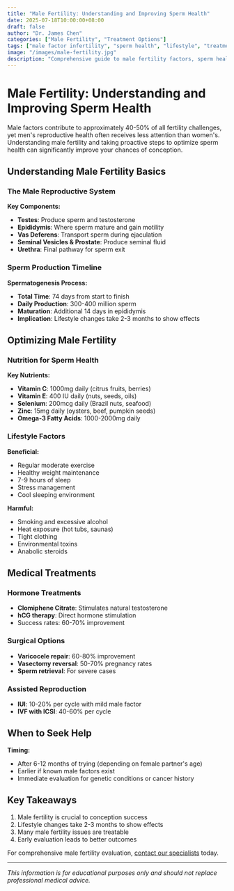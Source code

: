 ```yaml
---
title: "Male Fertility: Understanding and Improving Sperm Health"
date: 2025-07-18T10:00:00+08:00
draft: false
author: "Dr. James Chen"
categories: ["Male Fertility", "Treatment Options"]
tags: ["male factor infertility", "sperm health", "lifestyle", "treatment"]
image: "/images/male-fertility.jpg"
description: "Comprehensive guide to male fertility factors, sperm health optimization, and treatment options for male factor infertility."
---
```


# Male Fertility: Understanding and Improving Sperm Health

Male factors contribute to approximately 40-50% of all fertility challenges, yet men's reproductive health often receives less attention than women's. Understanding male fertility and taking proactive steps to optimize sperm health can significantly improve your chances of conception.

## Understanding Male Fertility Basics

### The Male Reproductive System

**Key Components:**
- **Testes**: Produce sperm and testosterone
- **Epididymis**: Where sperm mature and gain motility
- **Vas Deferens**: Transport sperm during ejaculation
- **Seminal Vesicles & Prostate**: Produce seminal fluid
- **Urethra**: Final pathway for sperm exit

### Sperm Production Timeline

**Spermatogenesis Process:**
- **Total Time**: 74 days from start to finish
- **Daily Production**: 300-400 million sperm
- **Maturation**: Additional 14 days in epididymis
- **Implication**: Lifestyle changes take 2-3 months to show effects

## Optimizing Male Fertility

### Nutrition for Sperm Health

**Key Nutrients:**
- **Vitamin C**: 1000mg daily (citrus fruits, berries)
- **Vitamin E**: 400 IU daily (nuts, seeds, oils)
- **Selenium**: 200mcg daily (Brazil nuts, seafood)
- **Zinc**: 15mg daily (oysters, beef, pumpkin seeds)
- **Omega-3 Fatty Acids**: 1000-2000mg daily

### Lifestyle Factors

**Beneficial:**
- Regular moderate exercise
- Healthy weight maintenance
- 7-9 hours of sleep
- Stress management
- Cool sleeping environment

**Harmful:**
- Smoking and excessive alcohol
- Heat exposure (hot tubs, saunas)
- Tight clothing
- Environmental toxins
- Anabolic steroids

## Medical Treatments

### Hormone Treatments
- **Clomiphene Citrate**: Stimulates natural testosterone
- **hCG therapy**: Direct hormone stimulation
- Success rates: 60-70% improvement

### Surgical Options
- **Varicocele repair**: 60-80% improvement
- **Vasectomy reversal**: 50-70% pregnancy rates
- **Sperm retrieval**: For severe cases

### Assisted Reproduction
- **IUI**: 10-20% per cycle with mild male factor
- **IVF with ICSI**: 40-60% per cycle

## When to Seek Help

**Timing:**
- After 6-12 months of trying (depending on female partner's age)
- Earlier if known male factors exist
- Immediate evaluation for genetic conditions or cancer history

## Key Takeaways

1. Male fertility is crucial to conception success
2. Lifestyle changes take 2-3 months to show effects
3. Many male fertility issues are treatable
4. Early evaluation leads to better outcomes

For comprehensive male fertility evaluation, [contact our specialists](/contact/) today.

---

*This information is for educational purposes only and should not replace professional medical advice.*

